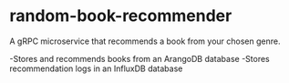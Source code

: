 # random-book-recommender
A gRPC microservice that recommends a book from your chosen genre. 

-Stores and recommends books from an ArangoDB database
-Stores recommendation logs in an InfluxDB database
